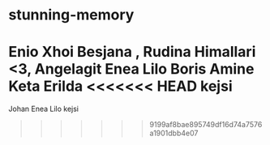 # stunning-memory
Enio
Xhoi
Besjana
, Rudina Himallari <3, 
Angelagit
Enea Lilo
Boris
Amine Keta
Erilda
<<<<<<< HEAD
kejsi
=======
Johan
Enea Lilo
kejsi
>>>>>>> 9199af8bae895749df16d74a7576a1901dbb4e07
